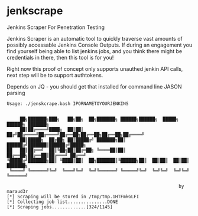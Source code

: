 # jenkscrape
Jenkins Scraper For Penetration Testing

Jenkins Scraper is an automatic tool to quickly traverse vast amounts of possibly accessable Jenkins Console Outputs.
If during an engagement you find yourself being able to list jenkins jobs, and you think there might be credentials in there, then this tool is for you!

Right now this proof of concept only supports unauthed jenkin API calls, next step will be to support authtokens.

Depends on JQ - you should get that installed for command line JASON parsing


```
Usage: ./jenskcrape.bash IPORNAMETOYOURJENKINS


     ██╗███████╗███╗   ██╗██╗  ██╗███████╗ ██████╗██████╗  █████╗ ██████╗ ███████╗
     ██║██╔════╝████╗  ██║██║ ██╔╝██╔════╝██╔════╝██╔══██╗██╔══██╗██╔══██╗██╔════╝
     ██║█████╗  ██╔██╗ ██║█████╔╝ ███████╗██║     ██████╔╝███████║██████╔╝█████╗  
██   ██║██╔══╝  ██║╚██╗██║██╔═██╗ ╚════██║██║     ██╔══██╗██╔══██║██╔═══╝ ██╔══╝  
╚█████╔╝███████╗██║ ╚████║██║  ██╗███████║╚██████╗██║  ██║██║  ██║██║     ███████╗
 ╚════╝ ╚══════╝╚═╝  ╚═══╝╚═╝  ╚═╝╚══════╝ ╚═════╝╚═╝  ╚═╝╚═╝  ╚═╝╚═╝     ╚══════╝

                                                                 by maraud3r
[*] Scraping will be stored in /tmp/tmp.1HTFmkGLFI
[*] Collecting job list...............DONE
[*] Scraping jobs.............[324/1145]
```
